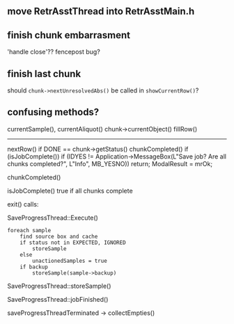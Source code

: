 
## move RetrAsstThread into RetrAsstMain.h



## finish chunk embarrasment

'handle close'?? 
fencepost bug?

## finish last chunk

should `chunk->nextUnresolvedAbs()` be called in `showCurrentRow()`?


## confusing methods?

currentSample(), 
currentAliquot()
chunk->currentObject()
fillRow()

---

nextRow()
    if DONE == chunk->getStatus()
        chunkCompleted()
     if (isJobComplete())
        if (IDYES != Application->MessageBox(L"Save job? Are all chunks completed?", L"Info", MB_YESNO)) return;
        ModalResult = mrOk;    

chunkCompleted()

isJobComplete() 
    true if all chunks complete

exit()
calls:

SaveProgressThread::Execute()

    foreach sample
        find source box and cache
        if status not in EXPECTED, IGNORED
            storeSample
        else
            unactionedSamples = true
        if backup
            storeSample(sample->backup)

SaveProgressThread::storeSample()

SaveProgressThread::jobFinished()

saveProgressThreadTerminated
-> collectEmpties()
